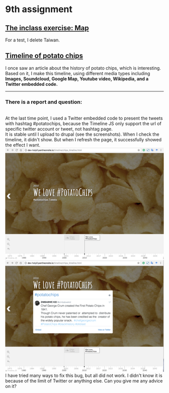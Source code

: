 # 9th assignment
<h2><a href="http://dev-holyif.pantheonsite.io/map3/"> The inclass exercise: Map </a></h2>
<p> For a test, I delete Taiwan.</p>
<h2><a href="http://dev-holyif.pantheonsite.io/timeline/chips_timeline.html">Timeline of potato chips</a></h2>
<p> I once saw an article about the history of potato chips, which is interesting. Based on it, I make this timeline, using different media types including <strong>Images, Soundcloud, Google Map, Youtube video, Wikipedia, and a Twitter embedded code.</strong></p>

<hr>
<h3>There is a report and question:</h3>
<br>At the last time point, I used a Twitter embedded code to present the tweets with hashtag #potatochips, because the Timeline JS only support the url of specific twitter account or tweet, not hashtag page.
<br>It is stable until I upload to drupal (see the screenshots). When I check the timeline, it didn't show. But when I refresh the page, it successfully showed the effect I want.
<img src="fail.png" sizes="50%"><img src="successful.png" sizes="50%">
<br>I have tried many ways to fix this bug, but all did not work. I didn't know it is because of the limit of Twitter or anything else. Can you give me any advice on it?